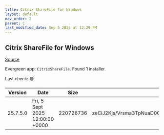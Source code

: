 ```yaml
---
title: Citrix ShareFile for Windows
layout: default
nav_order: 2
parent: C
last_modified_date: Sep 5 2025 at 12:29 PM
---
```


## Citrix ShareFile for Windows

[Source](https://www.citrix.com/downloads/sharefile/clients-and-plug-ins/citrix-files-for-windows.html)

Evergreen app: `CitrixShareFile`. Found **1** installer.

Last check: 🟢

| Version  | Date                            | Size      | Hash                                                     | URI                                                                                                                                                  |
| -------- | ------------------------------- | --------- | -------------------------------------------------------- | ---------------------------------------------------------------------------------------------------------------------------------------------------- |
| 25.7.5.0 | Fri, 5 Sept 2025 12:00:00 +0000 | 220726736 | zeCiJ2Kjs/Vrsma3TpNuaD0Q2lJZOFCM6vdm+ByDthYgHwJkes4Zkg== | [https://www.sf-cdn.net/downloads/cfwin/ShareFileForWindows-v25.7.5.0.exe](https://www.sf-cdn.net/downloads/cfwin/ShareFileForWindows-v25.7.5.0.exe) |

